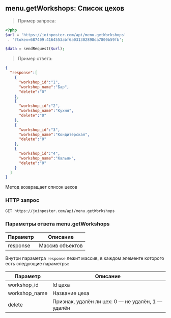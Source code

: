 ## menu.getWorkshops: Список цехов

> Пример запроса:

```php
<?php
$url = 'https://joinposter.com/api/menu.getWorkshops'
 . '?token=687409:4164553abf6a031302898da7800b59fb';

$data = sendRequest($url);
```

> Пример ответа:

```json
{  
  "response":[  
    {  
      "workshop_id":"1",
      "workshop_name":"Бар",
      "delete":"0"
    },
    {  
      "workshop_id":"2",
      "workshop_name":"Кухня",
      "delete":"0"
    },
    {  
      "workshop_id":"3",
      "workshop_name":"Кондитерская",
      "delete":"0"
    },
    {  
      "workshop_id":"4",
      "workshop_name":"Кальян",
      "delete":"0"
    }
  ]
}
```

Метод возвращает список цехов

### HTTP запрос

`GET https://joinposter.com/api/menu.getWorkshops`

### Параметры ответа menu.getWorkshops

Параметр | Описание
-------- | --------
response | Массив объектов

Внутри параметра `response` лежит массив, в каждом элементе которого есть следующие параметры:

Параметр | Описание
-------- | --------
workshop_id | Id цеха
workshop_name | Название цеха
delete | Признак, удалён ли цех: 0 — не удалён, 1 — удалён
